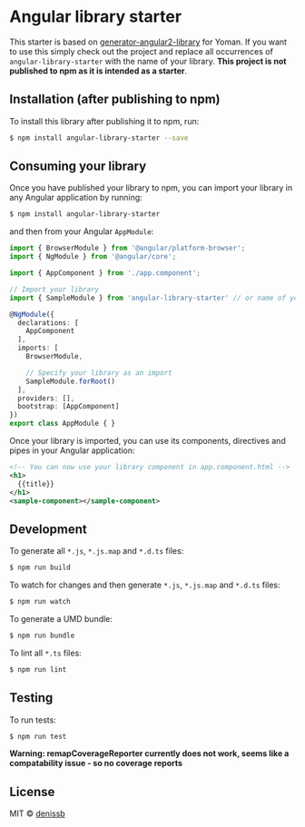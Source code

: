 # Angular library starter

This starter is based on [generator-angular2-library](https://www.npmjs.com/package/generator-angular2-library) for Yoman. If you want to use this simply check out the project and replace all occurrences of `angular-library-starter` with the name of your library. **This project is not published to npm as it is intended as a starter**.

## Installation (after publishing to npm)

To install this library after publishing it to npm, run:

```bash
$ npm install angular-library-starter --save
```

## Consuming your library

Once you have published your library to npm, you can import your library in any Angular application by running:

```bash
$ npm install angular-library-starter
```

and then from your Angular `AppModule`:

```typescript
import { BrowserModule } from '@angular/platform-browser';
import { NgModule } from '@angular/core';

import { AppComponent } from './app.component';

// Import your library
import { SampleModule } from 'angular-library-starter' // or name of your library;

@NgModule({
  declarations: [
    AppComponent
  ],
  imports: [
    BrowserModule,

    // Specify your library as an import
    SampleModule.forRoot()
  ],
  providers: [],
  bootstrap: [AppComponent]
})
export class AppModule { }
```

Once your library is imported, you can use its components, directives and pipes in your Angular application:

```xml
<!-- You can now use your library component in app.component.html -->
<h1>
  {{title}}
</h1>
<sample-component></sample-component>
```

## Development

To generate all `*.js`, `*.js.map` and `*.d.ts` files:

```bash
$ npm run build
```

To watch for changes and then generate `*.js`, `*.js.map` and `*.d.ts` files:

```bash
$ npm run watch
```

To generate a UMD bundle:

```bash
$ npm run bundle
```

To lint all `*.ts` files:

```bash
$ npm run lint
```

## Testing

To run tests:

```bash
$ npm run test
```
**Warning: remapCoverageReporter currently does not work, seems like a compatability issue - so no coverage reports**


## License

MIT © [denissb](spawnenius@gmail.com)
